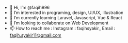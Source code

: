 - 👋 Hi, I’m @faqih996
- 👀 I’m interested in programing, design, UI/UX, Illustration
- 🌱 I’m currently learning Laravel, Javascript, Vue & React
- 💞️ I’m looking to collaborate on Web Development
- 📫 How to reach me : 
      Instagram : faqihsyakir_
      Email : faqih.syakir11@gmail.com

<!---
faqih996/faqih996 is a ✨ special ✨ repository because its `README.md` (this file) appears on your GitHub profile.
You can click the Preview link to take a look at your changes.
--->
